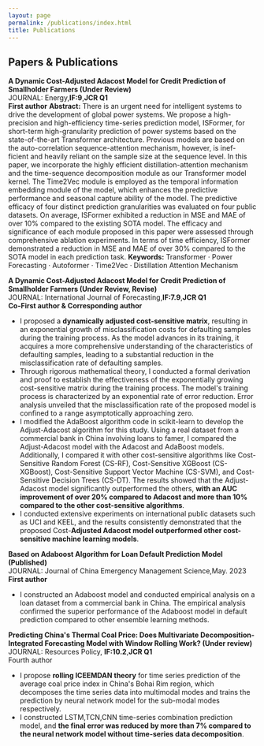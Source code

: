 ```yaml
---
layout: page
permalink: /publications/index.html
title: Publications
---
```



## Papers & Publications 
**A Dynamic Cost-Adjusted Adacost Model for Credit Prediction of Smallholder Farmers	(Under Review)**
<br>JOURNAL: Energy,**IF:9**,**JCR Q1**
<br>**First author**
**Abstract:** There is an urgent need for intelligent systems to drive the development of global power systems. We
propose a high-precision and high-efficiency time-series prediction model, ISFormer, for short-term
high-granularity prediction of power systems based on the state-of-the-art Transformer architecture.
Previous models are based on the auto-correlation sequence-attention mechanism, however, is inef-
ficient and heavily reliant on the sample size at the sequence level. In this paper, we incorporate
the highly efficient distillation-attention mechanism and the time-sequence decomposition module
as our Transformer model kernel. The Time2Vec module is employed as the temporal information
embedding module of the model, which enhances the predictive performance and seasonal capture
ability of the model. The predictive efficacy of four distinct prediction granularities was evaluated
on four public datasets. On average, ISFormer exhibited a reduction in MSE and MAE of over 10%
compared to the existing SOTA model. The efficacy and significance of each module proposed in
this paper were assessed through comprehensive ablation experiments. In terms of time efficiency,
ISFormer demonstrated a reduction in MSE and MAE of over 30% compared to the SOTA model in
each prediction task.
**Keywords:** Transformer · Power Forecasting · Autoformer · Time2Vec · Distillation Attention Mechanism
  
**A Dynamic Cost-Adjusted Adacost Model for Credit Prediction of Smallholder Farmers	(Under Review, Revise)**
<br>JOURNAL: International Journal of Forecasting,**IF:7.9**,**JCR Q1**
<br>**Co-First author & Corresponding author**
- I proposed a **dynamically adjusted cost-sensitive matrix**, resulting in an exponential growth of misclassification costs for defaulting samples during the training process. As the model advances in its training, it acquires a more comprehensive understanding of the characteristics of defaulting samples, leading to a substantial reduction in the misclassification rate of defaulting samples.
- Through rigorous mathematical theory, I conducted a formal derivation and proof to establish the effectiveness of the exponentially growing cost-sensitive matrix during the training process. The model's training process is characterized by an exponential rate of error reduction. Error analysis unveiled that the misclassification rate of the proposed model is confined to a range asymptotically approaching zero.
- I modified the AdaBoost algorithm code in scikit-learn to develop the Adjust-Adacost algorithm for this study. Using a real dataset from a commercial bank in China involving loans to famer, I compared the Adjust-Adacost model with the Adacost and AdaBoost models. Additionally, I compared it with other cost-sensitive algorithms like Cost-Sensitive Random Forest (CS-RF), Cost-Sensitive XGBoost (CS-XGBoost), Cost-Sensitive Support Vector Machine (CS-SVM), and Cost-Sensitive Decision Trees (CS-DT). The results showed that the Adjust-Adacost model significantly outperformed the others, **with an AUC improvement of over 20% compared to Adacost and more than 10% compared to the other cost-sensitive algorithms**.
- I conducted extensive experiments on international public datasets such as UCI and KEEL, and the results consistently demonstrated that the proposed Cost-**Adjusted Adacost model outperformed other cost-sensitive machine learning models**.

**Based on Adaboost Algorithm for Loan Default Prediction Model 	(Published)**
<br>JOURNAL: Journal of China Emergency Management Science,May. 2023
<br>**First author**	
- I constructed an Adaboost model and conducted empirical analysis on a loan dataset from a commercial bank in China. The empirical analysis confirmed the superior performance of the Adaboost model in default prediction compared to other ensemble learning methods.
  
**Predicting China's Thermal Coal Price: Does Multivariate Decomposition-Integrated Forecasting Model with Window Rolling Work?	(Under review)**
<br>JOURNAL: Resources Policy, **IF:10.2**,**JCR Q1**
<br>Fourth author	
- I propose **rolling ICEEMDAN theory** for time series prediction of the average coal price index in China's Bohai Rim region, which decomposes the time series data into multimodal modes and trains the prediction by neural network model for the sub-modal modes respectively.
- I constructed LSTM,TCN,CNN time-series combination prediction model, and **the final error was reduced by more than 7% compared to the neural network model without time-series data decomposition**.
<br>



